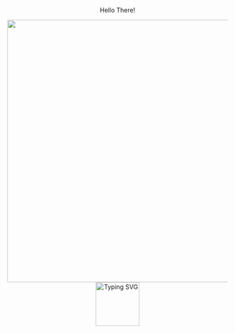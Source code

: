 <div align="center">
<p >Hello There! </p> 
 <img width="600px" src="https://www.pexels.com/de-de/foto/neon-signage-2681319/](https://images.pexels.com/photos/2681319/pexels-photo-2681319.jpeg" />
 <a href="https://git.io/typing-svg"><img height= 100 src="https://readme-typing-svg.demolab.com?font=Roboto+Mono&size=31&pause=1000&color=8257F7FF&center=true&width=900&height=50&lines=Hi!+I'm+Marlen++;and+I'm+here+to+learn+programming" alt="Typing SVG" /></a>
 </div>

